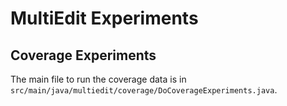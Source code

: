 # MultiEdit Experiments

## Coverage Experiments

The main file to run the coverage data is in `src/main/java/multiedit/coverage/DoCoverageExperiments.java`.
